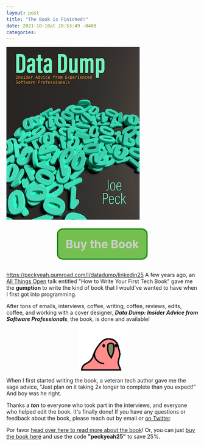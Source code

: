 ```yaml
---
layout: post
title: "The Book is Finished!"
date: 2021-10-18at 20:53:49 -0400
categories:
---
```

<style>
  .parrot-de-fiesta {
    text-align: center;
    margin-top: -15px;
  }
  .data-dump-cover {
    float: left;
    margin: 0 20px 20px 0;
  }

  .get-the-book {
    border: 3px solid green;
    border-radius: 15px;
    font-size: 30px;
    text-decoration: none;
    padding: 20px;
    display: inline-block;
    background-color: #75bf50;
    font-weight: bold;
  }

  .get-the-book:hover {
    text-decoration: none;
    background-color: #569537;
    box-shadow: 0 0 15px green;
  }



  @-webkit-keyframes color_change {
    from { color: #CCC; }
    to { color: white; }
  }
  @-moz-keyframes color_change {
    from { color: #CCC; }
    to { color: white; }
  }
  @-ms-keyframes color_change {
    from { color: #CCC; }
    to { color: white; }
  }
  @-o-keyframes color_change {
    from { color: #CCC; }
    to { color: white; }
  }
  @keyframes color_change {
    from { color: #CCC; }
    to { color: white; }
  }

  .blinky {
    -webkit-animation: color_change 1s infinite alternate;
    -moz-animation: color_change 1s infinite alternate;
    -ms-animation: color_change 1s infinite alternate;
    -o-animation: color_change 1s infinite alternate;
    animation: color_change 1s infinite alternate;
  }

  @media only screen and (max-width: 800px) {
    .data-dump-cover {
      text-align: center;
      width: 100%;
    }
  }
</style>

<div class="data-dump-cover">
  <a href="https://peckyeah.gumroad.com/l/datadump/peckyeah25">
    <img src="/assets/images/data-dump-cover.jpg" alt="Book cover, a marvelous work of art" title="Stunning book cover art"/>
  </a>
</div>

<div style="text-align: center;width: 100%">
  <a href="https://peckyeah.gumroad.com/l/datadump/peckyeah25" target="_blank" class="get-the-book blinky">
    Buy the Book
  </a>
</div>
<br />

https://peckyeah.gumroad.com/l/datadump/linkedin25
A few years ago, an [All Things Open](https://www.allthingsopen.org/) talk entitled "How to Write Your First Tech Book" gave me the **gumption** to write the kind of book that I would've wanted to have when I first got into programming.

After tons of emails, interviews, coffee, writing, coffee, reviews, edits, coffee, and working with a cover designer, **_Data Dump: Insider Advice from Software Professionals_**, the book, is done and available!
<div class="parrot-de-fiesta">
  <img src="/assets/images/party-parrot.gif" alt="Party parrot" title="There goes that crazy parrot"/>
</div>

When I first started writing the book, a veteran tech author gave me the sage advice, "Just plan on it taking 2x longer to complete than you expect!" And boy was he right.

Thanks a **_ton_** to everyone who took part in the interviews, and everyone who helped edit the book. It's finally done! If you have any questions or feedback about the book, please reach out by email or <a href="https://twitter.com/fatcatt316">on Twitter</a>.

Por favor <a href="./datadump.html">head over here to read more about the book</a>! Or, you can just <a href="https://peckyeah.gumroad.com/l/datadump/peckyeah25">buy the book here</a> and use the code **"peckyeah25"** to save 25%.
